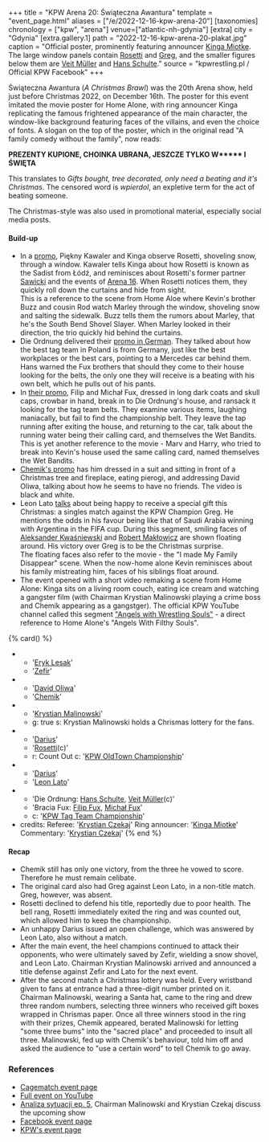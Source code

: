 +++
title = "KPW Arena 20: Świąteczna Awantura"
template = "event_page.html"
aliases = ["/e/2022-12-16-kpw-arena-20"]
[taxonomies]
chronology = ["kpw", "arena"]
venue=["atlantic-nh-gdynia"]
[extra]
city = "Gdynia"
[extra.gallery.1]
path = "2022-12-16-kpw-arena-20-plakat.jpg"
caption = "Official poster, prominently featuring announcer [Kinga Miotke](@/w/kinga-miotke.md). The large window panels contain [Rosetti](@/w/rosetti.md) and [Greg](@/w/greg.md), and the smaller figures below them are [Veit Müller](@/w/veit-mueller.md) and [Hans Schulte](@/w/hans-schulte.md)."
source = "kpwrestling.pl / Official KPW Facebook"
+++

Świąteczna Awantura (_A Christmas Brawl_) was the 20th Arena show, held just before Christmas 2022, on December 16th. The poster for this event imitated the movie poster for Home Alone, with ring announcer Kinga replicating the famous frightened appearance of the main character, the window-like background featuring faces of the villains, and even the choice of fonts. A slogan on the top of the poster, which in the original read "A family comedy without the family", now reads:

<strong>PREZENTY KUPIONE, CHOINKA UBRANA, JESZCZE TYLKO W\*\*\*\*\* I ŚWIĘTA</strong>

This translates to _Gifts bought, tree decorated, only need a beating and it's Christmas_. The censored word is _wpierdol_, an expletive term for the act of beating someone.

The Christmas-style was also used in promotional material, especially social media posts.

#### Build-up

* In a [promo][promo-1-kawaler-kinga], Piękny Kawaler and Kinga observe Rosetti, shoveling snow, through a window. Kawaler tells Kinga about how Rosetti is known as the Sadist from Łódź, and reminisces about Rosetti's former partner [Sawicki](@/w/sawicki.md) and the events of [Arena 16](@/e/kpw/2020-02-01-kpw-arena-16.md). When Rosetti notices them, they quickly roll down the curtains and hide from sight. \
This is a reference to the scene from Home Aloe where Kevin's brother Buzz and cousin Rod watch Marley through the window, shoveling snow and salting the sidewalk. Buzz tells them the rumors about Marley, that he's the South Bend Shovel Slayer. When Marley looked in their direction, the trio quickly hid behind the curtains.
* Die Ordnung delivered their [promo in German][promo-5-ordnung]. They talked about how the best tag team in Poland is from Germany, just like the best workplaces or the best cars, pointing to a Mercedes car behind them. Hans warned the Fux brothers that should they come to their house looking for the belts, the only one they will receive is a beating with his own belt, which he pulls out of his pants.
* In [their promo][promo-2-wet-bandits], Filip and Michał Fux, dressed in long dark coats and skull caps, crowbar in hand, break in to Die Ordnung's house, and ransack it looking for the tag team belts. They examine various items, laughing maniacally, but fail to find the championship belt. They leave the tap running after exiting the house, and returning to the car, talk about the running water being their calling card, and themselves the Wet Bandits. \
This is yet another reference to the movie - Marv and Harry, who tried to break into Kevin's house used the same calling card, named themselves the Wet Bandits.
* [Chemik's promo][promo-3-chemik] has him dressed in a suit and sitting in front of a Christmas tree and fireplace, eating pierogi, and addressing David Oliwa, talking about how he seems to have no friends. The video is black and white.
* Leon Lato [talks][promo-4-lato] about being happy to receive a special gift this Christmas: a singles match against the KPW Champion Greg. He mentions the odds in his favour being like that of Saudi Arabia winning with Argentina in the FIFA cup. During this segment, smiling faces of [Aleksander Kwaśniewski][kwachu] and [Robert Makłowicz][typ-od-sosu] are shown floating around. His victory over Greg is to be the Christmas surprise. \
The floating faces also refer to the movie - the "I made My Family Disappear" scene. When the now-home alone Kevin reminisces about his family mistreating him, faces of his siblings float around.
* The event opened with a short video remaking a scene from Home Alone: Kinga sits on a living room couch, eating ice cream and watching a gangster film (with Chairman Krystian Malinowski playing a crime boss and Chemik appearing as a gangstger). The official KPW YouTube channel called this segment ["Angels with Wrestling Souls"][angels] - a direct reference to Home Alone's "Angels With Filthy Souls".

{% card() %}
- - '[Eryk Lesak](@/w/eryk-lesak.md)'
  - '[Zefir](@/w/zefir.md)'
- - '[David Oliwa](@/w/david-oliwa.md)'
  - '[Chemik](@/w/chemik.md)'
- - '[Krystian Malinowski](@/w/krystian-malinowski.md)'
  - g: true
    s: Krystian Malinowski holds a Chrismas lottery for the fans.
- - '[Darius](@/w/darius.md)'
  - '[Rosetti](@/w/rosetti.md)(c)'
  - r: Count Out
    c: '[KPW OldTown Championship](@/c/kpw-old-town-championship.md)'
- - '[Darius](@/w/darius.md)'
  - '[Leon Lato](@/w/leon-lato.md)'
- - 'Die Ordnung: [Hans Schulte](@/w/hans-schulte.md), [Veit Müller](@/w/veit-mueller.md)(c)'
  - 'Bracia Fux: [Filip Fux](@/w/filip-fux.md), [Michał Fux](@/w/michal-fux.md)'
  - c: '[KPW Tag Team Championship](@/c/kpw-tag-team-championship.md)'
- credits:
    Referee: '[Krystian Czekaj](@/w/krystian-czekaj.md)'
    Ring announcer: '[Kinga Miotke](@/w/kinga-miotke.md)'
    Commentary: '[Krystian Czekaj](@/w/krystian-czekaj.md)'
{% end %}

#### Recap

* Chemik still has only one victory, from the three he vowed to score. Therefore he must remain celibate.
* The original card also had Greg against Leon Lato, in a non-title match. Greg, however, was absent.
* Rosetti declined to defend his title, reportedly due to poor health. The bell rang, Rosetti immediately exited the ring and was counted out, which allowed him to keep the championship.
* An unhappy Darius issued an open challenge, which was answered by Leon Lato, also without a match.
* After the main event, the heel champions continued to attack their opponents, who were ultimately saved by Zefir, wielding a snow shovel, and Leon Lato. Chairman Krystian Malinowski arrived and announced a title defense against Zefir and Lato for the next event.
* After the second match a Christmas lottery was held. Every wristband given to fans at entrance had a three-digit number printed on it. Chairman Malinowski, wearing a Santa hat, came to the ring and drew three random numbers, selecting three winners who received gift boxes wrapped in Chrismas paper. Once all three winners stood in the ring with their prizes, Chemik appeared, berated Malinowski for letting "some three bums" into the "sacred place" and proceeded to insult all three. Malinowski, fed up with Chemik's behaviour, told him off and asked the audience to "use a certain word" to tell Chemik to go away.

### References

* [Cagematch event page](https://www.cagematch.net/?id=1&nr=353146)
* [Full event on YouTube](https://www.youtube.com/watch?v=jAUBBl9elTU)
* [Analiza sytuacji ep. 5](https://www.youtube.com/watch?v=506IKGE4VVA), Chairman Malinowski and Krystian Czekaj discuss the upcoming show
* [Facebook event page](https://www.facebook.com/events/1237167553796296/)
* [KPW's event page](https://kpwrestling.pl/events/kpw-arena-20/)

[promo-1-kawaler-kinga]: https://www.youtube.com/watch?v=09uuL1EIZaw
[promo-2-wet-bandits]: https://www.youtube.com/watch?v=t_et6prfYzc
[promo-3-chemik]: https://www.youtube.com/watch?v=LcoKvITyC5g
[promo-4-lato]: https://www.youtube.com/watch?v=uHHN6jfKg-g
[promo-5-ordnung]: https://www.youtube.com/watch?v=_pTTN2FwIVc
[angels]: https://www.youtube.com/watch?v=hKOm9IPjC70
[kwachu]: https://en.wikipedia.org/wiki/Aleksander_Kwa%C5%9Bniewski
[typ-od-sosu]: https://en.wikipedia.org/wiki/Robert_Mak%C5%82owicz
